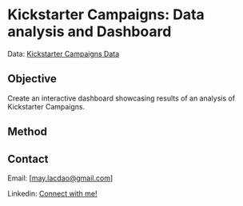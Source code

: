 # Kickstarter Campaigns: Data analysis and Dashboard

Data: [Kickstarter Campaigns Data](data/Data_Kickstarter_Projects.csv)

## Objective

Create an interactive dashboard showcasing results of an analysis of Kickstarter Campaigns.

## Method

## Contact

Email: [may.lacdao@gmail.com]

Linkedin: [Connect with me!](https://www.linkedin.com/in/maylacdao/)
